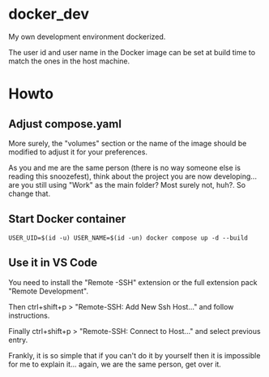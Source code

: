 # docker_dev

My own development environment dockerized.

The user id and user name in the Docker image can be set at build time to match the ones in the host machine.

# Howto

## Adjust compose.yaml
More surely, the "volumes" section or the name of the image should be modified to adjust it for your preferences.

As you and me are the same person (there is no way someone else is reading this snoozefest), think about the project you
are now developing... are you still using "Work" as the main folder? Most surely not, huh?. So change that.

## Start Docker container
```
USER_UID=$(id -u) USER_NAME=$(id -un) docker compose up -d --build
```

## Use it in VS Code
You need to install the "Remote -SSH" extension or the full extension pack "Remote Development".

Then ctrl+shift+p > "Remote-SSH: Add New Ssh Host..." and follow instructions.

Finally ctrl+shift+p > "Remote-SSH: Connect to Host..." and select previous entry.

Frankly, it is so simple that if you can't do it by yourself then it is impossible for me to explain it... again, we 
are the same person, get over it.
